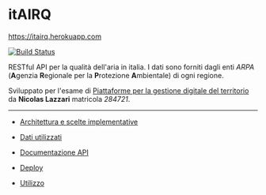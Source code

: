 # itAIRQ
https://itairq.herokuapp.com

[![Build Status](https://travis-ci.org/n28div/itAIRQ.svg?branch=master)](https://travis-ci.org/n28div/itAIRQ)

RESTful API per la qualità dell'aria in italia.
I dati sono forniti dagli enti *ARPA* (**A**genzia **R**egionale per la **P**rotezione **A**mbientale) di ogni regione.

Sviluppato per l'esame di [Piattaforme per la gestione digitale del territorio](https://www.uniurb.it/insegnamenti-e-programmi/255577)
da **Nicolas Lazzari** matricola *284721*.

---
* [Architettura e scelte implementative](./ARCHITECTURE.md)

* [Dati utilizzati](./DATA.md)

* [Documentazione API](./API.md)

* [Deploy](./DEPLOY.md)

* [Utilizzo](./USAGE.md)

